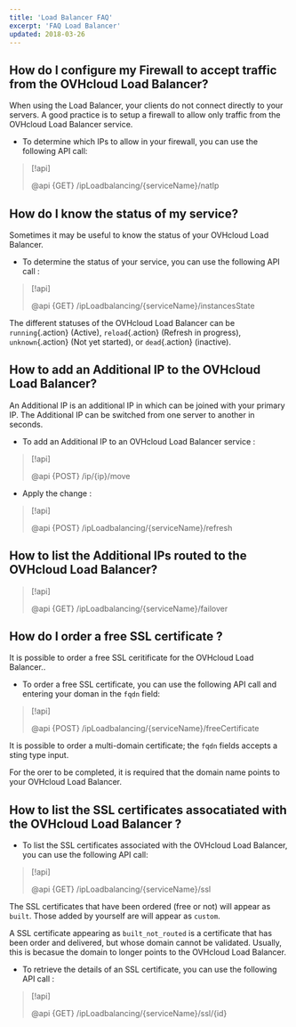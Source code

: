 ```yaml
---
title: 'Load Balancer FAQ'
excerpt: 'FAQ Load Balancer'
updated: 2018-03-26
---
```



## How do I configure my Firewall to accept traffic from the OVHcloud Load Balancer?
When using the Load Balancer, your clients do not connect directly to your servers. A good practice is to setup a firewall to allow only traffic from the OVHcloud Load Balancer service.

- To determine which IPs to allow in your firewall, you can use the following API call:

> [!api]
>
> @api {GET} /ipLoadbalancing/{serviceName}/natIp
> 


## How do I know the status of my service?
Sometimes it may be useful to know the status of your OVHcloud Load Balancer.

- To determine the status of your service, you can use the following API call :

> [!api]
>
> @api {GET} /ipLoadbalancing/{serviceName}/instancesState
> 

The different statuses of the OVHcloud Load Balancer can be `running`{.action} (Active), `reload`{.action} (Refresh in progress), `unknown`{.action} (Not yet started), or `dead`{.action} (inactive).


## How to add an Additional IP to the OVHcloud Load Balancer?
An Additional IP is an additional IP in which can be joined with your primary IP. The Additional IP can be switched from one server to another in seconds.

- To add an Additional IP to an OVHcloud Load Balancer service :

> [!api]
>
> @api {POST} /ip/{ip}/move
> 

- Apply the change :

> [!api]
>
> @api {POST} /ipLoadbalancing/{serviceName}/refresh
> 


## How to list the Additional IPs routed to the OVHcloud Load Balancer?

> [!api]
>
> @api {GET} /ipLoadbalancing/{serviceName}/failover
> 


## How do I order a free SSL certificate ?
It is possible to order a free SSL ceritificate for the OVHcloud Load Balancer..

- To order a free SSL certificate, you can use the following API call and entering your doman in the `fqdn` field:

> [!api]
>
> @api {POST} /ipLoadbalancing/{serviceName}/freeCertificate
> 

It is possible to order a multi-domain certificate; the `fqdn` fields accepts a sting type input.

For the orer to be completed, it is required that the domain name points to your OVHcloud Load Balancer.


## How to list the SSL certificates assocatiated with the OVHcloud Load Balancer ?

- To list the SSL certificates associated with the OVHcloud Load Balancer, you can use the following API call:

> [!api]
>
> @api {GET} /ipLoadbalancing/{serviceName}/ssl
>

The SSL certificates that have been ordered (free or not) will appear as `built`. Those added by yourself are will appear as `custom`.

A SSL certificate appearing as `built_not_routed` is a certificate that has been order and delivered, but whose domain cannot be validated. Usually, this is becasue the domain to longer points to the OVHcloud Load Balancer.

- To retrieve the details of an SSL certificate, you can use the following API call :

> [!api]
>
> @api {GET} /ipLoadbalancing/{serviceName}/ssl/{id}
>

